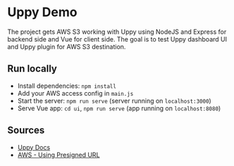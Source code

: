 # Uppy Demo
The project gets AWS S3 working with Uppy using NodeJS and Express for backend side and Vue for client side. The goal is to test Uppy dashboard UI and Uppy plugin for AWS S3 destination. 

## Run locally
- Install dependencies: `npm install`
- Add your AWS access config in `main.js`
- Start the server: `npm run serve` (server running on `localhost:3000`)
- Serve Vue app: `cd ui`, `npm run serve` (app running on `localhost:8080`)

## Sources
- [Uppy Docs](https://uppy.io/docs/)
- [AWS - Using Presigned URL](https://docs.aws.amazon.com/AmazonS3/latest/userguide/PresignedUrlUploadObject.html)
